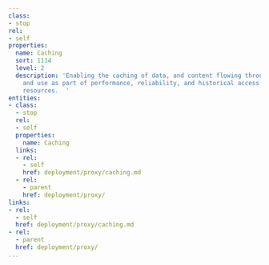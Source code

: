 ```yaml
---
class:
- stop
rel:
- self
properties:
  name: Caching
  sort: 1114
  level: 2
  description: 'Enabling the caching of data, and content flowing through the proxy,
    and use as part of performance, reliability, and historical access to proxied
    resources.  '
entities:
- class:
  - stop
  rel:
  - self
  properties:
    name: Caching
  links:
  - rel:
    - self
    href: deployment/proxy/caching.md
  - rel:
    - parent
    href: deployment/proxy/
links:
- rel:
  - self
  href: deployment/proxy/caching.md
- rel:
  - parent
  href: deployment/proxy/
...
```

